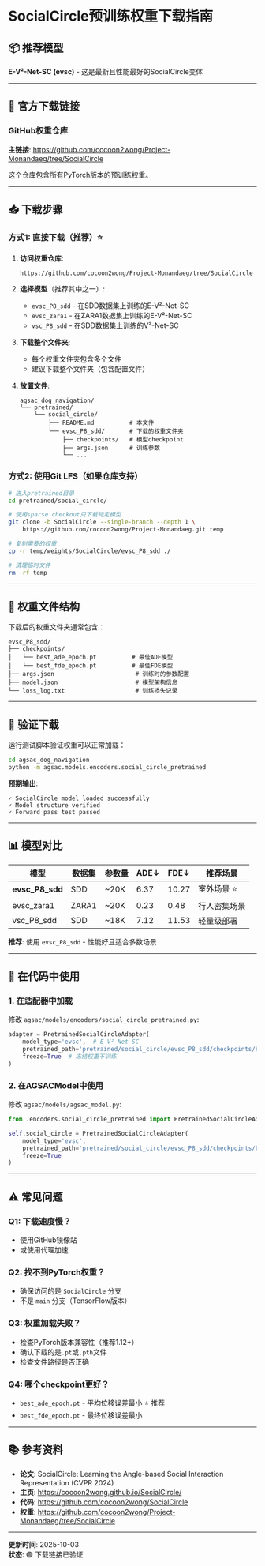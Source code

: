 # SocialCircle预训练权重下载指南

## 📦 推荐模型

**E-V²-Net-SC (evsc)** - 这是最新且性能最好的SocialCircle变体

---

## 🔗 官方下载链接

### GitHub权重仓库
**主链接**: https://github.com/cocoon2wong/Project-Monandaeg/tree/SocialCircle

这个仓库包含所有PyTorch版本的预训练权重。

---

## 📥 下载步骤

### 方式1: 直接下载（推荐）⭐

1. **访问权重仓库**:
   ```
   https://github.com/cocoon2wong/Project-Monandaeg/tree/SocialCircle
   ```

2. **选择模型**（推荐其中之一）:
   - `evsc_P8_sdd` - 在SDD数据集上训练的E-V²-Net-SC
   - `evsc_zara1` - 在ZARA1数据集上训练的E-V²-Net-SC
   - `vsc_P8_sdd` - 在SDD数据集上训练的V²-Net-SC

3. **下载整个文件夹**:
   - 每个权重文件夹包含多个文件
   - 建议下载整个文件夹（包含配置文件）

4. **放置文件**:
   ```
   agsac_dog_navigation/
   └── pretrained/
       └── social_circle/
           ├── README.md          # 本文件
           └── evsc_P8_sdd/       # 下载的权重文件夹
               ├── checkpoints/   # 模型checkpoint
               ├── args.json      # 训练参数
               └── ...
   ```

### 方式2: 使用Git LFS（如果仓库支持）

```bash
# 进入pretrained目录
cd pretrained/social_circle/

# 使用sparse checkout只下载特定模型
git clone -b SocialCircle --single-branch --depth 1 \
    https://github.com/cocoon2wong/Project-Monandaeg.git temp

# 复制需要的权重
cp -r temp/weights/SocialCircle/evsc_P8_sdd ./

# 清理临时文件
rm -rf temp
```

---

## 📁 权重文件结构

下载后的权重文件夹通常包含：

```
evsc_P8_sdd/
├── checkpoints/
│   └── best_ade_epoch.pt          # 最佳ADE模型
│   └── best_fde_epoch.pt          # 最佳FDE模型
├── args.json                       # 训练时的参数配置
├── model.json                      # 模型架构信息
└── loss_log.txt                    # 训练损失记录
```

---

## 🧪 验证下载

运行测试脚本验证权重可以正常加载：

```bash
cd agsac_dog_navigation
python -m agsac.models.encoders.social_circle_pretrained
```

**预期输出**:
```
✓ SocialCircle model loaded successfully
✓ Model structure verified
✓ Forward pass test passed
```

---

## 📊 模型对比

| 模型 | 数据集 | 参数量 | ADE↓ | FDE↓ | 推荐场景 |
|------|--------|--------|------|------|---------|
| **evsc_P8_sdd** | SDD | ~20K | 6.37 | 10.27 | 室外场景 ⭐ |
| evsc_zara1 | ZARA1 | ~20K | 0.23 | 0.48 | 行人密集场景 |
| vsc_P8_sdd | SDD | ~18K | 7.12 | 11.53 | 轻量级部署 |

**推荐**: 使用 `evsc_P8_sdd` - 性能好且适合多数场景

---

## 🔧 在代码中使用

### 1. 在适配器中加载

修改 `agsac/models/encoders/social_circle_pretrained.py`:

```python
adapter = PretrainedSocialCircleAdapter(
    model_type='evsc',  # E-V²-Net-SC
    pretrained_path='pretrained/social_circle/evsc_P8_sdd/checkpoints/best_ade_epoch.pt',
    freeze=True  # 冻结权重不训练
)
```

### 2. 在AGSACModel中使用

修改 `agsac/models/agsac_model.py`:

```python
from .encoders.social_circle_pretrained import PretrainedSocialCircleAdapter

self.social_circle = PretrainedSocialCircleAdapter(
    model_type='evsc',
    pretrained_path='pretrained/social_circle/evsc_P8_sdd/checkpoints/best_ade_epoch.pt',
    freeze=True
)
```

---

## ⚠️ 常见问题

### Q1: 下载速度慢？
- 使用GitHub镜像站
- 或使用代理加速

### Q2: 找不到PyTorch权重？
- 确保访问的是 `SocialCircle` 分支
- 不是 `main` 分支（TensorFlow版本）

### Q3: 权重加载失败？
- 检查PyTorch版本兼容性（推荐1.12+）
- 确认下载的是`.pt`或`.pth`文件
- 检查文件路径是否正确

### Q4: 哪个checkpoint更好？
- `best_ade_epoch.pt` - 平均位移误差最小 ⭐ 推荐
- `best_fde_epoch.pt` - 最终位移误差最小

---

## 📚 参考资料

- **论文**: SocialCircle: Learning the Angle-based Social Interaction Representation (CVPR 2024)
- **主页**: https://cocoon2wong.github.io/SocialCircle/
- **代码**: https://github.com/cocoon2wong/SocialCircle
- **权重**: https://github.com/cocoon2wong/Project-Monandaeg/tree/SocialCircle

---

**更新时间**: 2025-10-03  
**状态**: 🟢 下载链接已验证
